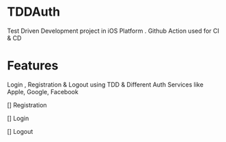 # TDDAuth
Test Driven Development project in iOS Platform . 
Github Action used for CI & CD

# Features
Login , Registration & Logout using TDD & Different Auth Services like Apple, Google, Facebook 

[] Registration 

[] Login

[] Logout


